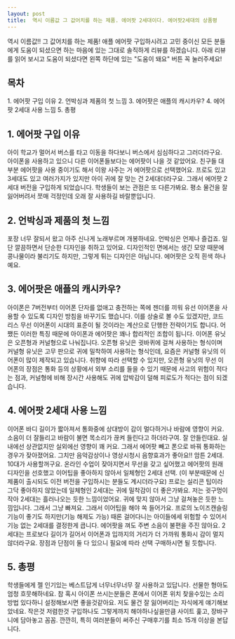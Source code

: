 ```yaml
---
layout: post
title:  역시 이름값 그 값어치를 하는 제품. 에어팟 2세대이다. 에어팟2세대의 상품평
---
```


역시 이름값!! 그 값어치를 하는 제품! 애플 에어팟
구입하시려고 고민 중이신 모든 분들에게 도움이 되셨으면 하는 마음에 있는 그대로 솔직하게 리뷰를 하겠습니다.
아래 리뷰를 읽어 보시고 도움이 되셨다면 왼쪽 하단에 있는 "도움이 돼요" 버튼 꼭 눌러주세요!


<h2>목차</h2>
1. 에어팟 구입 이유
2. 언박싱과 제품의 첫 느낌
3. 에어팟은 애플의 캐시카우?
4. 에어팟 2세대 사용 느낌
5. 총평



<h2>1. 에어팟 구입 이유</h2>
아이 학교가 멀어서 버스를 타고 이동을 하다보니 버스에서 심심하다고 그러더라구요. 
아이폰을 사용하고 있으니 다른 이어폰들보다는 에어팟이 나을 것 같았어요. 
친구들 대부분 에어팟을 사용 중이기도 해서 이왕 사주는 거 에어팟으로 선택했어요. 
프로도 있고 3세대도 있고 여러가지가 있지만 아이 귀에 잘 맞는 건 2세대더라구요. 
그래서 에어팟 2세대 버전을 구입하게 되었습니다.
학생들이 보는 관점은 또 다른가봐요.
평소 물건을 잘 잃어버려서 쪼매 걱정인데 오래 잘 사용하길 바랄뿐입니다.



<h2>2. 언박싱과 제품의 첫 느낌</h2>
포장 너무 잘되서 왔고 아주 신나게 노래부르며 개봉하네요.
언박싱은 언제나 즐겁죠.
일단 깔끔하면서 단순한 디자인을 취하고 있어요.
디자인적인 면에서는 생긴 모양 때문에 콩나물이라 불리기도 하지만, 그렇게 튀는 디자인은 아닙니다.
에어팟은 오직 흰색 하나예요.



<h2>3. 에어팟은 애플의 캐시카우?</h2>
아이폰은 7버전부터 이어폰 단자를 없애고 충전하는 쪽에 젠더를 끼워 유선 이어폰을 사용할 수 있도록 디자인 방침을 바꾸기도 했습니다.
이를 상술로 볼 수도 있겠지만, 코드리스 무선 이어폰이 시대의 표준이 될 것이라는 계산으로 단행한 전략이기도 합니다.
어쨌든 이러한 특징 때문에 아이폰과 에어팟은 꽤나 합리적인 조합이 됩니다.
이어폰 유닛은 오픈형과 커널형으로 나눠집니다.
오픈형 유닛은 귓바퀴에 걸쳐 사용하는 형식이며 커널형 유닛은 고무 판으로 귀에 밀착하여 사용하는 형식인데, 요즘은 커널형 유닛의 이어폰이 많이 제작되고 있습니다.
취향에 따라 선택할 수 있지만, 오픈형 유닛의 무선 이어폰의 장점은 통화 등의 상황에서
외부 소리를 들을 수 있기 때문에 사고의 위험이 적다는 점과, 커널형에 비해 장시간 사용해도 귀에 압박감이 덜해 피로도가 적다는 점이 되겠습니다.



<h2>4. 에어팟 2세대 사용 느낌</h2>
이어폰 바디 길이가 짧아져서 통화중에 상대방이 감이 멀다하거나 바람에 영향이 커요. 소음이 더 잘들리고 바람이 불면 목소리가 끊켜 들린다고 하더라구여. 잘 안들린대요.
실내에선 상관없지만 실외에선 영향이 꽤 커요.
그래서 에어팟 빼고 폰으로 바꿔 통화하는 경우가 잦아졌어요.
그치만 음악감상이나 영상시청시 음향효과가 좋아요!!
암튼 2세대. 10대가 사용할꺼구요.
온라인 수업이 잦아지면서 무선을 갖고 싶어했고 에어팟의 원래 디자인을 선호했고 이어팁을 좋아하지 않아서 일체형인 2세대 선택.
(이 부분때문에 신제품이 출시되도 이전 버전을 구입하시는 분들도 계시더라구요)
프로는 실리콘 팁이라 그닥 좋아하지 않았는데 일체형인 2세대는 귀에 밀착감이 더 좋은가봐요.
저는 귓구멍이 작아 2세대는 흘러나오는 듯한 느낌이었어요. 
귀에 맞지 않아서 그냥 걸쳐놓은 듯한 느낌입니다. 그래서 그냥 빠져요. 그래서 이어팁을 해야 쏙 들어가요.
프로의 노이즈캔슬링 기능이 좋기도 하지만(기능 해제도 가능) 때론 걸어다니는 아이들에세 위험할 수 있어서 기능 없는 2세대를 결정한게 큽니다. 에어팟을 껴도 주변 소음이 불편을 주진 않아요.
2세대는 프로보다 길이가 길어서 이어폰과 입까지의 거리가 더 가까워 통화시 감이 멀지 않더라구요.
장점과 단점이 둘 다 있으니 필요에 따라 선택 구매하시면 될 듯합니다.



<h2>5. 총평</h2>
학생들에게 젤 인기있는 베스트답게 너무너무너무 잘 사용하고 있답니다.
선물한 형아도 엄청 흐뭇해하네요.
참 혹시 아이폰 쓰시는분들은 폰에서 이어폰 위치 찾을수있는 소리방법 있다하니 설정해보시면 좋을것같아요.
저도 물건 잘 잃어버리는 자식에게 얘기해보았네요.
작은것 저렴한것 구입하나도 그렇게까지 해야하나싶을만큼 사이트 훑고, 장바구니에 담아놓고 꼼꼼.
깐깐히, 특히 여러분들이 써주신 구매후기를 최소 15개 이상을 본답니다.